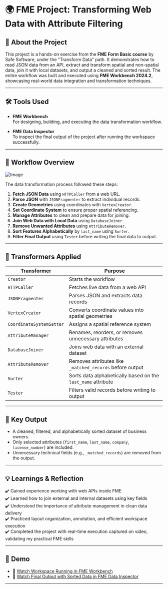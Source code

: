 # 🌍 FME Project: Transforming Web Data with Attribute Filtering

## 📘 About the Project

This project is a hands-on exercise from the **FME Form Basic course** by Safe Software, under the "Transform Data" path. It demonstrates how to read JSON data from an API, extract and transform spatial and non-spatial data, join it with local datasets, and output a cleaned and sorted result. The entire workflow was built and executed using **FME Workbench 2024.2**, showcasing real-world data integration and transformation techniques.

---

## 🛠️ Tools Used

- **FME Workbench**  
  For designing, building, and executing the data transformation workflow.

- **FME Data Inspector**  
  To inspect the final output of the project after running the workspace successfully.

---

## 🔄 Workflow Overview

![Image](https://github.com/user-attachments/assets/8ac4e0f0-aa73-45ec-8521-36ab971d9bbc)

The data transformation process followed these steps:

1. **Fetch JSON Data** using `HTTPCaller` from a web URL.
2. **Parse JSON** with `JSONFragmenter` to extract individual records.
3. **Create Geometries** using coordinates with `VertexCreator`.
4. **Set Coordinate System** to ensure proper spatial referencing.
5. **Manage Attributes** to clean and prepare data for joining.
6. **Join Web Data with Local Data** using `DatabaseJoiner`.
7. **Remove Unwanted Attributes** using `AttributeRemover`.
8. **Sort Features Alphabetically** by `last_name` using `Sorter`.
9. **Filter Final Output** using `Tester` before writing the final data to output.

---

## 🧰 Transformers Applied

| Transformer            | Purpose                                                                 |
|------------------------|-------------------------------------------------------------------------|
| `Creator`              | Starts the workflow                                                     |
| `HTTPCaller`           | Fetches live data from a web API                                        |
| `JSONFragmenter`       | Parses JSON and extracts data records                                   |
| `VertexCreator`        | Converts coordinate values into spatial geometries                      |
| `CoordinateSystemSetter` | Assigns a spatial reference system                                     |
| `AttributeManager`     | Renames, reorders, or removes unnecessary attributes                     |
| `DatabaseJoiner`       | Joins web data with an external dataset                                 |
| `AttributeRemover`     | Removes attributes like `_matched_records` before output                |
| `Sorter`               | Sorts data alphabetically based on the `last_name` attribute            |
| `Tester`               | Filters valid records before writing to output                          |

---

## 🧾 Key Output

- A cleaned, filtered, and alphabetically sorted dataset of business owners.
- Only selected attributes (`first_name`, `last_name`, `company`, `license_number`) are included.
- Unnecessary technical fields (e.g., `_matched_records`) are removed from the output.

---

## 💡 Learnings & Reflection

✔️ Gained experience working with web APIs inside FME  
✔️ Learned how to join external and internal datasets using key fields  
✔️ Understood the importance of attribute management in clean data delivery  
✔️ Practiced layout organization, annotation, and efficient workspace execution  
✔️ Completed the project with real-time execution captured on video, validating my practical FME skills

---

## 🔗 Demo

- 🎥 [Watch Workspace Running in FME Workbench](https://github.com/user-attachments/assets/b592e7fd-39fc-4f47-8ee1-c8b9ca6b057d)  
- 🎥 [Watch Final Output with Sorted Data in FME Data Inspector](https://github.com/user-attachments/assets/19ac9722-8a62-4abd-b245-282a6cb6369b)

---



